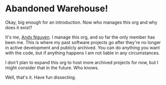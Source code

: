 # Abandoned Warehouse!

Okay, big enough for an introduction. Now who manages this org and why does it exist?

It's me, [Andy Nguyen](https://github.com/aervnu). I manage this org, and so far the only member has been me. This is where my past software projects go after they're no longer in active development and publicly archived. You can do anything you want with the code, but if anything happens I am not liable in any circumstances.

I don't plan to expand this org to host more archived projects for now, but I might consider that in the future. Who knows.

Well, that's it. Have fun dissecting.
